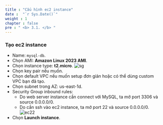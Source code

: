 ```yaml
---
title : "Cấu hình ec2 instance"
date :  "`r Sys.Date()`" 
weight : 1 
chapter : false
pre : " <b> 3.1. </b> "
---
```


### Tạo ec2 instance
* Name: ```mysql-db```.
* Chọn AMI: **Amazon Linux 2023 AMI**.
* Chọn instance type: **t2.micro**.
![sg](/workshop-aws-card-clash-4/images/3.connect/3.1.png) 
* Chọn key pair nếu muốn.
* Chọn default VPC nếu muốn setup đơn giản hoặc có thể dùng custom VPC bạn đã tạo.
* Chọn subnet trong AZ: us-east-1d.
* Security Group inbound rules:
    * Do web server instance cần connect với MySQL, ta mở port 3306 và source 0.0.0.0/0.
    * Do cần ssh vào ec2 instance, ta mở port 22 và source 0.0.0.0/0.
![ec22](/workshop-aws-card-clash-4/images/3.connect/3.2.png)
* Chọn **Launch instance**.